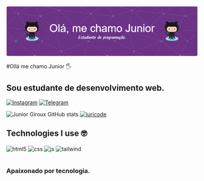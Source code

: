 <img src="image.png">

#Ollá me chamo Junior 🖐️
## Sou estudante de desenvolvimento web.


[![Instagram](https://img.shields.io/badge/Instagram-E4405F?style=for-the-badge&logo=instagram&logoColor=white)](https://instagram.com/juniordevoficial/)
[![Telegram](https://img.shields.io/badge/Telegram-2CA5E0?style=for-the-badge&logo=telegram&logoColor=white)](https://t.me/juniorgirouxdev)

![Junior Giroux GitHub stats](https://github-readme-stats.vercel.app/api?username=Juniorgirouxdev)
[![iuricode](https://github-readme-stats.vercel.app/api/top-langs/?username=Juniorgirouxdev&layout=compact)](https://github.com/anuraghazra/github-readme-stats)

## Technologies I use 🤓

<div style="display: inline_block">
  <img align="center" alt="html5" src="https://img.shields.io/badge/HTML5-E34F26?style=for-the-badge&logo=html5&logoColor=white" />
  <img align="center" alt="css" src="https://img.shields.io/badge/CSS3-1572B6?style=for-the-badge&logo=css3&logoColor=white" />
  <img align="center" alt="js" src="https://img.shields.io/badge/JavaScript-F7DF1E?style=for-the-badge&logo=javascript&logoColor=black" />
   <img align="center" alt="tailwind" src="https://img.shields.io/badge/Tailwind_CSS-38B2AC?style=for-the-badge&logo=tailwind-css&logoColor=white" />
</div><br/>

### Apaixonado por tecnologia.
